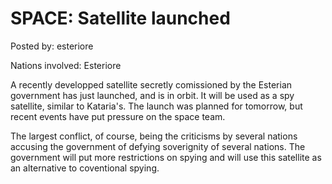 # SPACE: Satellite launched

Posted by: esteriore

Nations involved: Esteriore

A recently developped satellite secretly comissioned by the Esterian government has just launched, and is in orbit. It will be used as a spy satellite, similar to Kataria's. The launch was planned for tomorrow, but recent events have put pressure on the space team.

The largest conflict, of course, being the criticisms by several nations accusing the government of defying soverignity of several nations. The government will put more restrictions on spying and will use this satellite as an alternative to coventional spying. 